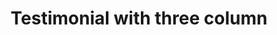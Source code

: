 ---
title: Testimonial with three column
category: Marketing
paid: true
isActive: true
ltr: {"react":{"jsxTail":[{"label":"App.jsx","code":"export default () => {\n\n    const testimonials = [\n        {\n            avatar: \"https://api.uifaces.co/our-content/donated/xZ4wg2Xj.jpg\",\n            name: \"Martin escobar\",\n            title: \"Founder of meta\",\n            quote: \"Lorem ipsum dolor sit amet, consectetur adipiscing elit. Nunc et est hendrerit, porta nunc vitae.\"\n        },\n        {\n            avatar: \"https://randomuser.me/api/portraits/men/46.jpg\",\n            name: \"Simon andrew\",\n            title: \"Software engineer\",\n            quote: \"Neque porro quisquam est qui dolorem ipsum quia dolor sit amet, consectetur, adipisci velit.\"\n        },\n        {\n            avatar: \"https://randomuser.me/api/portraits/men/86.jpg\",\n            name: \"Micheal worin\",\n            title: \"Product designer\",\n            quote: \"There is no one who loves pain itself, who seeks after it and wants to have it, simply because it is pain.\"\n        },\n    ]\n\n    return (\n        <section className=\"relative py-14\">\n            <div className=\"relative z-10 max-w-screen-xl mx-auto px-4 md:px-8\">\n                <div className=\"max-w-xl sm:text-center md:mx-auto\">\n                    <h3 className=\"text-gray-800 text-3xl font-semibold sm:text-4xl\">\n                        Hear from our customers\n                    </h3>\n                    <p className=\"mt-3 text-gray-600\">\n                        Lorem ipsum dolor sit amet, consectetur adipiscing elit. Nunc et est hendrerit, porta nunc vitae, gravida justo. Nunc fermentum magna lorem, euismod volutpat arcu volutpat et.\n                    </p>\n                </div>\n                <div className=\"mt-12\">\n                    <ul className=\"grid items-center gap-6 sm:grid-cols-2 lg:grid-cols-3\">\n                        {\n                            testimonials.map((item, idx) => (\n                                <li key={idx} className=\"bg-white rounded-xl border shadow-md\">\n                                    <div className=\"p-4\">\n                                        <svg className=\"w-9 h-9 text-gray-300\" viewBox=\"0 0 35 35\" fill=\"none\" xmlns=\"http://www.w3.org/2000/svg\">\n                                            <path d=\"M9.47895 14.5833C9.15374 14.5833 8.84166 14.6329 8.53103 14.6781C8.63166 14.3398 8.7352 13.9956 8.90145 13.6865C9.0677 13.2373 9.32728 12.8479 9.58541 12.4556C9.80124 12.0312 10.1819 11.7439 10.4619 11.3808C10.755 11.0279 11.1546 10.7931 11.471 10.5C11.7817 10.1937 12.1885 10.0406 12.5123 9.82478C12.8506 9.63082 13.1452 9.41645 13.4602 9.31437L14.2462 8.99062L14.9375 8.70332L14.2302 5.87708L13.3596 6.08707C13.081 6.15707 12.7412 6.23874 12.3548 6.33645C11.9596 6.40937 11.5381 6.60916 11.0685 6.79145C10.6048 6.99853 10.0681 7.13853 9.56937 7.47103C9.0677 7.78895 8.48874 8.05437 7.97833 8.4802C7.48395 8.91916 6.88749 9.29978 6.44708 9.85833C5.96583 10.3804 5.49041 10.9287 5.12145 11.5529C4.69416 12.1479 4.40395 12.8012 4.0977 13.4473C3.82062 14.0933 3.59749 14.754 3.4152 15.3956C3.06958 16.6819 2.91499 17.904 2.8552 18.9496C2.80562 19.9967 2.83478 20.8673 2.89603 21.4973C2.91791 21.7948 2.95874 22.0835 2.98791 22.2833L3.02437 22.5283L3.06228 22.5196C3.32167 23.7312 3.91877 24.8446 4.78452 25.7311C5.65028 26.6175 6.7493 27.2408 7.95447 27.5287C9.15963 27.8166 10.4217 27.7575 11.5946 27.3581C12.7676 26.9587 13.8035 26.2354 14.5825 25.2719C15.3616 24.3083 15.8519 23.1439 15.9969 21.9133C16.1418 20.6828 15.9353 19.4363 15.4014 18.3181C14.8675 17.2 14.028 16.2558 12.9799 15.5949C11.9318 14.934 10.718 14.5832 9.47895 14.5833ZM25.5206 14.5833C25.1954 14.5833 24.8833 14.6329 24.5727 14.6781C24.6733 14.3398 24.7769 13.9956 24.9431 13.6865C25.1094 13.2373 25.369 12.8479 25.6271 12.4556C25.8429 12.0312 26.2235 11.7439 26.5035 11.3808C26.7967 11.0279 27.1962 10.7931 27.5127 10.5C27.8233 10.1937 28.2302 10.0406 28.554 9.82478C28.8923 9.63082 29.1869 9.41645 29.5019 9.31437L30.2879 8.99062L30.9792 8.70332L30.2719 5.87708L29.4012 6.08707C29.1227 6.15707 28.7829 6.23874 28.3965 6.33645C28.0012 6.40937 27.5798 6.60916 27.1102 6.79145C26.6479 6.99999 26.1098 7.13853 25.611 7.47249C25.1094 7.79041 24.5304 8.05582 24.02 8.48166C23.5256 8.92062 22.9292 9.30124 22.4887 9.85833C22.0075 10.3804 21.5321 10.9287 21.1631 11.5529C20.7358 12.1479 20.4456 12.8012 20.1394 13.4473C19.8623 14.0933 19.6392 14.754 19.4569 15.3956C19.1112 16.6819 18.9567 17.904 18.8969 18.9496C18.8473 19.9967 18.8765 20.8673 18.9377 21.4973C18.9596 21.7948 19.0004 22.0835 19.0296 22.2833L19.066 22.5283L19.104 22.5196C19.3633 23.7312 19.9604 24.8446 20.8262 25.7311C21.6919 26.6175 22.791 27.2408 23.9961 27.5287C25.2013 27.8166 26.4634 27.7575 27.6363 27.3581C28.8093 26.9587 29.8452 26.2354 30.6242 25.2719C31.4033 24.3083 31.8936 23.1439 32.0385 21.9133C32.1834 20.6828 31.977 19.4363 31.4431 18.3181C30.9092 17.2 30.0697 16.2558 29.0216 15.5949C27.9735 14.934 26.7597 14.5832 25.5206 14.5833Z\" fill=\"currentColor\" />\n                                        </svg>\n                                    </div>\n                                    <figure>\n                                        <blockquote>\n                                            <p className=\"text-gray-800 text-lg font-semibold px-4 py-1\">\n                                                {item.quote}\n                                            </p>\n                                        </blockquote>\n                                        <div className=\"flex items-center gap-x-4 p-4 mt-6 bg-indigo-50\">\n                                            <img src={item.avatar} className=\"w-16 h-16 rounded-full border-2 border-indigo-500\" />\n                                            <div>\n                                                <span className=\"block text-gray-800 font-semibold\">{item.name}</span>\n                                                <span className=\"block text-indigo-600 text-sm mt-0.5\">{item.title}</span>\n                                            </div>\n                                        </div>\n                                    </figure>\n                                </li>\n                            ))\n                        }\n                    </ul>\n                </div>\n            </div>\n            <div className=\"absolute top-0 w-full h-[350px]\" style={{ background: \"linear-gradient(152.92deg, rgba(192, 132, 252, 0.2) 4.54%, rgba(232, 121, 249, 0.17) 34.2%, rgba(192, 132, 252, 0.1) 77.55%)\" }}></div>\n        </section>\n    )\n}"}],"jsxCss":[]},"preview":"function App() {\n  const testimonials = [{\n    avatar: \"https://api.uifaces.co/our-content/donated/xZ4wg2Xj.jpg\",\n    name: \"Martin escobar\",\n    title: \"Founder of meta\",\n    quote: \"Lorem ipsum dolor sit amet, consectetur adipiscing elit. Nunc et est hendrerit, porta nunc vitae.\"\n  }, {\n    avatar: \"https://randomuser.me/api/portraits/men/46.jpg\",\n    name: \"Simon andrew\",\n    title: \"Software engineer\",\n    quote: \"Neque porro quisquam est qui dolorem ipsum quia dolor sit amet, consectetur, adipisci velit.\"\n  }, {\n    avatar: \"https://randomuser.me/api/portraits/men/86.jpg\",\n    name: \"Micheal worin\",\n    title: \"Product designer\",\n    quote: \"There is no one who loves pain itself, who seeks after it and wants to have it, simply because it is pain.\"\n  }];\n  return /*#__PURE__*/React.createElement(\"section\", {\n    className: \"relative py-14\"\n  }, /*#__PURE__*/React.createElement(\"div\", {\n    className: \"relative z-10 max-w-screen-xl mx-auto px-4 md:px-8\"\n  }, /*#__PURE__*/React.createElement(\"div\", {\n    className: \"max-w-xl sm:text-center md:mx-auto\"\n  }, /*#__PURE__*/React.createElement(\"h3\", {\n    className: \"text-gray-800 text-3xl font-semibold sm:text-4xl\"\n  }, \"Hear from our customers\"), /*#__PURE__*/React.createElement(\"p\", {\n    className: \"mt-3 text-gray-600\"\n  }, \"Lorem ipsum dolor sit amet, consectetur adipiscing elit. Nunc et est hendrerit, porta nunc vitae, gravida justo. Nunc fermentum magna lorem, euismod volutpat arcu volutpat et.\")), /*#__PURE__*/React.createElement(\"div\", {\n    className: \"mt-12\"\n  }, /*#__PURE__*/React.createElement(\"ul\", {\n    className: \"grid items-center gap-6 sm:grid-cols-2 lg:grid-cols-3\"\n  }, testimonials.map((item, idx) => /*#__PURE__*/React.createElement(\"li\", {\n    key: idx,\n    className: \"bg-white rounded-xl border shadow-md\"\n  }, /*#__PURE__*/React.createElement(\"div\", {\n    className: \"p-4\"\n  }, /*#__PURE__*/React.createElement(\"svg\", {\n    className: \"w-9 h-9 text-gray-300\",\n    viewBox: \"0 0 35 35\",\n    fill: \"none\",\n    xmlns: \"http://www.w3.org/2000/svg\"\n  }, /*#__PURE__*/React.createElement(\"path\", {\n    d: \"M9.47895 14.5833C9.15374 14.5833 8.84166 14.6329 8.53103 14.6781C8.63166 14.3398 8.7352 13.9956 8.90145 13.6865C9.0677 13.2373 9.32728 12.8479 9.58541 12.4556C9.80124 12.0312 10.1819 11.7439 10.4619 11.3808C10.755 11.0279 11.1546 10.7931 11.471 10.5C11.7817 10.1937 12.1885 10.0406 12.5123 9.82478C12.8506 9.63082 13.1452 9.41645 13.4602 9.31437L14.2462 8.99062L14.9375 8.70332L14.2302 5.87708L13.3596 6.08707C13.081 6.15707 12.7412 6.23874 12.3548 6.33645C11.9596 6.40937 11.5381 6.60916 11.0685 6.79145C10.6048 6.99853 10.0681 7.13853 9.56937 7.47103C9.0677 7.78895 8.48874 8.05437 7.97833 8.4802C7.48395 8.91916 6.88749 9.29978 6.44708 9.85833C5.96583 10.3804 5.49041 10.9287 5.12145 11.5529C4.69416 12.1479 4.40395 12.8012 4.0977 13.4473C3.82062 14.0933 3.59749 14.754 3.4152 15.3956C3.06958 16.6819 2.91499 17.904 2.8552 18.9496C2.80562 19.9967 2.83478 20.8673 2.89603 21.4973C2.91791 21.7948 2.95874 22.0835 2.98791 22.2833L3.02437 22.5283L3.06228 22.5196C3.32167 23.7312 3.91877 24.8446 4.78452 25.7311C5.65028 26.6175 6.7493 27.2408 7.95447 27.5287C9.15963 27.8166 10.4217 27.7575 11.5946 27.3581C12.7676 26.9587 13.8035 26.2354 14.5825 25.2719C15.3616 24.3083 15.8519 23.1439 15.9969 21.9133C16.1418 20.6828 15.9353 19.4363 15.4014 18.3181C14.8675 17.2 14.028 16.2558 12.9799 15.5949C11.9318 14.934 10.718 14.5832 9.47895 14.5833ZM25.5206 14.5833C25.1954 14.5833 24.8833 14.6329 24.5727 14.6781C24.6733 14.3398 24.7769 13.9956 24.9431 13.6865C25.1094 13.2373 25.369 12.8479 25.6271 12.4556C25.8429 12.0312 26.2235 11.7439 26.5035 11.3808C26.7967 11.0279 27.1962 10.7931 27.5127 10.5C27.8233 10.1937 28.2302 10.0406 28.554 9.82478C28.8923 9.63082 29.1869 9.41645 29.5019 9.31437L30.2879 8.99062L30.9792 8.70332L30.2719 5.87708L29.4012 6.08707C29.1227 6.15707 28.7829 6.23874 28.3965 6.33645C28.0012 6.40937 27.5798 6.60916 27.1102 6.79145C26.6479 6.99999 26.1098 7.13853 25.611 7.47249C25.1094 7.79041 24.5304 8.05582 24.02 8.48166C23.5256 8.92062 22.9292 9.30124 22.4887 9.85833C22.0075 10.3804 21.5321 10.9287 21.1631 11.5529C20.7358 12.1479 20.4456 12.8012 20.1394 13.4473C19.8623 14.0933 19.6392 14.754 19.4569 15.3956C19.1112 16.6819 18.9567 17.904 18.8969 18.9496C18.8473 19.9967 18.8765 20.8673 18.9377 21.4973C18.9596 21.7948 19.0004 22.0835 19.0296 22.2833L19.066 22.5283L19.104 22.5196C19.3633 23.7312 19.9604 24.8446 20.8262 25.7311C21.6919 26.6175 22.791 27.2408 23.9961 27.5287C25.2013 27.8166 26.4634 27.7575 27.6363 27.3581C28.8093 26.9587 29.8452 26.2354 30.6242 25.2719C31.4033 24.3083 31.8936 23.1439 32.0385 21.9133C32.1834 20.6828 31.977 19.4363 31.4431 18.3181C30.9092 17.2 30.0697 16.2558 29.0216 15.5949C27.9735 14.934 26.7597 14.5832 25.5206 14.5833Z\",\n    fill: \"currentColor\"\n  }))), /*#__PURE__*/React.createElement(\"figure\", null, /*#__PURE__*/React.createElement(\"blockquote\", null, /*#__PURE__*/React.createElement(\"p\", {\n    className: \"text-gray-800 text-lg font-semibold px-4 py-1\"\n  }, item.quote)), /*#__PURE__*/React.createElement(\"div\", {\n    className: \"flex items-center gap-x-4 p-4 mt-6 bg-indigo-50\"\n  }, /*#__PURE__*/React.createElement(\"img\", {\n    src: item.avatar,\n    className: \"w-16 h-16 rounded-full border-2 border-indigo-500\"\n  }), /*#__PURE__*/React.createElement(\"div\", null, /*#__PURE__*/React.createElement(\"span\", {\n    className: \"block text-gray-800 font-semibold\"\n  }, item.name), /*#__PURE__*/React.createElement(\"span\", {\n    className: \"block text-indigo-600 text-sm mt-0.5\"\n  }, item.title))))))))), /*#__PURE__*/React.createElement(\"div\", {\n    className: \"absolute top-0 w-full h-[350px]\",\n    style: {\n      background: \"linear-gradient(152.92deg, rgba(192, 132, 252, 0.2) 4.54%, rgba(232, 121, 249, 0.17) 34.2%, rgba(192, 132, 252, 0.1) 77.55%)\"\n    }\n  }));\n}","vue":{"vueCss":[],"vueTail":[]}}
rtl: {"react":{"jsxTail":[{"code":"export default () => {\n    \n    const testimonials = [\n        {\n            avatar: \"https://api.uifaces.co/our-content/donated/xZ4wg2Xj.jpg\",\n            name: \"مارتن بروم\",\n            title: \"مؤسس ميتا\",\n            quote: \"العميل مهم جدا، العميل سيتبعه. الآن هو المكتب، بوابة الحياة الآن.\"\n        },\n        {\n            avatar: \"https://randomuser.me/api/portraits/men/46.jpg\",\n            name: \"سايمون اندرو\",\n            title: \"مهندس برمجيات\",\n            quote: \"علاوة على ذلك، لا يوجد من يريد أن ينال الألم، لأنه الألم نفسه، السعي وراءه.\"\n        },\n        {\n            avatar: \"https://randomuser.me/api/portraits/men/86.jpg\",\n            name: \"مايكل ورين\",\n            title: \"مصمم المنتج\",\n            quote: \"لا يوجد من يحب الألم نفسه، ويسعى وراءه ويريد الحصول عليه، لمجرد أنه ألم.\"\n        },\n    ]\n\n    return (\n        <section className=\"relative py-14\">\n            <div className=\"relative z-10 max-w-screen-xl mx-auto px-4 md:px-8\">\n                <div className=\"max-w-xl sm:text-center md:mx-auto\">\n                    <h3 className=\"text-gray-800 text-3xl font-semibold sm:text-4xl\">\n                        اسمع من عملائنا\n                    </h3>\n                    <p className=\"mt-3 text-gray-600\">\n                        هناك حقيقة مثبتة منذ زمن طويل وهي أن المحتوى المقروء لصفحة ما سيلهي القارئ عن التركيز على الشكل الخارجي للنص.\n                    </p>\n                </div>\n                <div className=\"mt-12\">\n                    <ul className=\"grid items-center gap-6 sm:grid-cols-2 lg:grid-cols-3\">\n                        {\n                            testimonials.map((item, idx) => (\n                                <li key={idx} className=\"bg-white rounded-xl border shadow-md\">\n                                    <div className=\"p-4\">\n                                        <svg className=\"w-9 h-9 text-gray-300\" viewBox=\"0 0 35 35\" fill=\"none\" xmlns=\"http://www.w3.org/2000/svg\">\n                                            <path d=\"M9.47895 14.5833C9.15374 14.5833 8.84166 14.6329 8.53103 14.6781C8.63166 14.3398 8.7352 13.9956 8.90145 13.6865C9.0677 13.2373 9.32728 12.8479 9.58541 12.4556C9.80124 12.0312 10.1819 11.7439 10.4619 11.3808C10.755 11.0279 11.1546 10.7931 11.471 10.5C11.7817 10.1937 12.1885 10.0406 12.5123 9.82478C12.8506 9.63082 13.1452 9.41645 13.4602 9.31437L14.2462 8.99062L14.9375 8.70332L14.2302 5.87708L13.3596 6.08707C13.081 6.15707 12.7412 6.23874 12.3548 6.33645C11.9596 6.40937 11.5381 6.60916 11.0685 6.79145C10.6048 6.99853 10.0681 7.13853 9.56937 7.47103C9.0677 7.78895 8.48874 8.05437 7.97833 8.4802C7.48395 8.91916 6.88749 9.29978 6.44708 9.85833C5.96583 10.3804 5.49041 10.9287 5.12145 11.5529C4.69416 12.1479 4.40395 12.8012 4.0977 13.4473C3.82062 14.0933 3.59749 14.754 3.4152 15.3956C3.06958 16.6819 2.91499 17.904 2.8552 18.9496C2.80562 19.9967 2.83478 20.8673 2.89603 21.4973C2.91791 21.7948 2.95874 22.0835 2.98791 22.2833L3.02437 22.5283L3.06228 22.5196C3.32167 23.7312 3.91877 24.8446 4.78452 25.7311C5.65028 26.6175 6.7493 27.2408 7.95447 27.5287C9.15963 27.8166 10.4217 27.7575 11.5946 27.3581C12.7676 26.9587 13.8035 26.2354 14.5825 25.2719C15.3616 24.3083 15.8519 23.1439 15.9969 21.9133C16.1418 20.6828 15.9353 19.4363 15.4014 18.3181C14.8675 17.2 14.028 16.2558 12.9799 15.5949C11.9318 14.934 10.718 14.5832 9.47895 14.5833ZM25.5206 14.5833C25.1954 14.5833 24.8833 14.6329 24.5727 14.6781C24.6733 14.3398 24.7769 13.9956 24.9431 13.6865C25.1094 13.2373 25.369 12.8479 25.6271 12.4556C25.8429 12.0312 26.2235 11.7439 26.5035 11.3808C26.7967 11.0279 27.1962 10.7931 27.5127 10.5C27.8233 10.1937 28.2302 10.0406 28.554 9.82478C28.8923 9.63082 29.1869 9.41645 29.5019 9.31437L30.2879 8.99062L30.9792 8.70332L30.2719 5.87708L29.4012 6.08707C29.1227 6.15707 28.7829 6.23874 28.3965 6.33645C28.0012 6.40937 27.5798 6.60916 27.1102 6.79145C26.6479 6.99999 26.1098 7.13853 25.611 7.47249C25.1094 7.79041 24.5304 8.05582 24.02 8.48166C23.5256 8.92062 22.9292 9.30124 22.4887 9.85833C22.0075 10.3804 21.5321 10.9287 21.1631 11.5529C20.7358 12.1479 20.4456 12.8012 20.1394 13.4473C19.8623 14.0933 19.6392 14.754 19.4569 15.3956C19.1112 16.6819 18.9567 17.904 18.8969 18.9496C18.8473 19.9967 18.8765 20.8673 18.9377 21.4973C18.9596 21.7948 19.0004 22.0835 19.0296 22.2833L19.066 22.5283L19.104 22.5196C19.3633 23.7312 19.9604 24.8446 20.8262 25.7311C21.6919 26.6175 22.791 27.2408 23.9961 27.5287C25.2013 27.8166 26.4634 27.7575 27.6363 27.3581C28.8093 26.9587 29.8452 26.2354 30.6242 25.2719C31.4033 24.3083 31.8936 23.1439 32.0385 21.9133C32.1834 20.6828 31.977 19.4363 31.4431 18.3181C30.9092 17.2 30.0697 16.2558 29.0216 15.5949C27.9735 14.934 26.7597 14.5832 25.5206 14.5833Z\" fill=\"currentColor\" />\n                                        </svg>\n                                    </div>\n                                    <figure>\n                                        <blockquote>\n                                            <p className=\"text-gray-800 text-lg font-semibold px-4 py-1\">\n                                                {item.quote}\n                                            </p>\n                                        </blockquote>\n                                        <div className=\"flex items-center gap-x-4 p-4 mt-6 bg-indigo-50\">\n                                            <img src={item.avatar} className=\"w-16 h-16 rounded-full border-2 border-indigo-500\" />\n                                            <div>\n                                                <span className=\"block text-gray-800 font-semibold\">{item.name}</span>\n                                                <span className=\"block text-indigo-600 text-sm mt-0.5\">{item.title}</span>\n                                            </div>\n                                        </div>\n                                    </figure>\n                                </li>\n                            ))\n                        }\n                    </ul>\n                </div>\n            </div>\n            <div className=\"absolute top-0 w-full h-[350px]\" style={{ background: \"linear-gradient(152.92deg, rgba(192, 132, 252, 0.2) 4.54%, rgba(232, 121, 249, 0.17) 34.2%, rgba(192, 132, 252, 0.1) 77.55%)\" }}></div>\n        </section>\n    )\n}","label":"App.jsx"}],"jsxCss":[]},"vue":{"vueTail":[],"vueCss":[]},"preview":"function App() {\n  const testimonials = [{\n    avatar: \"https://api.uifaces.co/our-content/donated/xZ4wg2Xj.jpg\",\n    name: \"مارتن بروم\",\n    title: \"مؤسس ميتا\",\n    quote: \"العميل مهم جدا، العميل سيتبعه. الآن هو المكتب، بوابة الحياة الآن.\"\n  }, {\n    avatar: \"https://randomuser.me/api/portraits/men/46.jpg\",\n    name: \"سايمون اندرو\",\n    title: \"مهندس برمجيات\",\n    quote: \"علاوة على ذلك، لا يوجد من يريد أن ينال الألم، لأنه الألم نفسه، السعي وراءه.\"\n  }, {\n    avatar: \"https://randomuser.me/api/portraits/men/86.jpg\",\n    name: \"مايكل ورين\",\n    title: \"مصمم المنتج\",\n    quote: \"لا يوجد من يحب الألم نفسه، ويسعى وراءه ويريد الحصول عليه، لمجرد أنه ألم.\"\n  }];\n  return /*#__PURE__*/React.createElement(\"section\", {\n    className: \"relative py-14\"\n  }, /*#__PURE__*/React.createElement(\"div\", {\n    className: \"relative z-10 max-w-screen-xl mx-auto px-4 md:px-8\"\n  }, /*#__PURE__*/React.createElement(\"div\", {\n    className: \"max-w-xl sm:text-center md:mx-auto\"\n  }, /*#__PURE__*/React.createElement(\"h3\", {\n    className: \"text-gray-800 text-3xl font-semibold sm:text-4xl\"\n  }, \"\\u0627\\u0633\\u0645\\u0639 \\u0645\\u0646 \\u0639\\u0645\\u0644\\u0627\\u0626\\u0646\\u0627\"), /*#__PURE__*/React.createElement(\"p\", {\n    className: \"mt-3 text-gray-600\"\n  }, \"\\u0647\\u0646\\u0627\\u0643 \\u062D\\u0642\\u064A\\u0642\\u0629 \\u0645\\u062B\\u0628\\u062A\\u0629 \\u0645\\u0646\\u0630 \\u0632\\u0645\\u0646 \\u0637\\u0648\\u064A\\u0644 \\u0648\\u0647\\u064A \\u0623\\u0646 \\u0627\\u0644\\u0645\\u062D\\u062A\\u0648\\u0649 \\u0627\\u0644\\u0645\\u0642\\u0631\\u0648\\u0621 \\u0644\\u0635\\u0641\\u062D\\u0629 \\u0645\\u0627 \\u0633\\u064A\\u0644\\u0647\\u064A \\u0627\\u0644\\u0642\\u0627\\u0631\\u0626 \\u0639\\u0646 \\u0627\\u0644\\u062A\\u0631\\u0643\\u064A\\u0632 \\u0639\\u0644\\u0649 \\u0627\\u0644\\u0634\\u0643\\u0644 \\u0627\\u0644\\u062E\\u0627\\u0631\\u062C\\u064A \\u0644\\u0644\\u0646\\u0635.\")), /*#__PURE__*/React.createElement(\"div\", {\n    className: \"mt-12\"\n  }, /*#__PURE__*/React.createElement(\"ul\", {\n    className: \"grid items-center gap-6 sm:grid-cols-2 lg:grid-cols-3\"\n  }, testimonials.map((item, idx) => /*#__PURE__*/React.createElement(\"li\", {\n    key: idx,\n    className: \"bg-white rounded-xl border shadow-md\"\n  }, /*#__PURE__*/React.createElement(\"div\", {\n    className: \"p-4\"\n  }, /*#__PURE__*/React.createElement(\"svg\", {\n    className: \"w-9 h-9 text-gray-300\",\n    viewBox: \"0 0 35 35\",\n    fill: \"none\",\n    xmlns: \"http://www.w3.org/2000/svg\"\n  }, /*#__PURE__*/React.createElement(\"path\", {\n    d: \"M9.47895 14.5833C9.15374 14.5833 8.84166 14.6329 8.53103 14.6781C8.63166 14.3398 8.7352 13.9956 8.90145 13.6865C9.0677 13.2373 9.32728 12.8479 9.58541 12.4556C9.80124 12.0312 10.1819 11.7439 10.4619 11.3808C10.755 11.0279 11.1546 10.7931 11.471 10.5C11.7817 10.1937 12.1885 10.0406 12.5123 9.82478C12.8506 9.63082 13.1452 9.41645 13.4602 9.31437L14.2462 8.99062L14.9375 8.70332L14.2302 5.87708L13.3596 6.08707C13.081 6.15707 12.7412 6.23874 12.3548 6.33645C11.9596 6.40937 11.5381 6.60916 11.0685 6.79145C10.6048 6.99853 10.0681 7.13853 9.56937 7.47103C9.0677 7.78895 8.48874 8.05437 7.97833 8.4802C7.48395 8.91916 6.88749 9.29978 6.44708 9.85833C5.96583 10.3804 5.49041 10.9287 5.12145 11.5529C4.69416 12.1479 4.40395 12.8012 4.0977 13.4473C3.82062 14.0933 3.59749 14.754 3.4152 15.3956C3.06958 16.6819 2.91499 17.904 2.8552 18.9496C2.80562 19.9967 2.83478 20.8673 2.89603 21.4973C2.91791 21.7948 2.95874 22.0835 2.98791 22.2833L3.02437 22.5283L3.06228 22.5196C3.32167 23.7312 3.91877 24.8446 4.78452 25.7311C5.65028 26.6175 6.7493 27.2408 7.95447 27.5287C9.15963 27.8166 10.4217 27.7575 11.5946 27.3581C12.7676 26.9587 13.8035 26.2354 14.5825 25.2719C15.3616 24.3083 15.8519 23.1439 15.9969 21.9133C16.1418 20.6828 15.9353 19.4363 15.4014 18.3181C14.8675 17.2 14.028 16.2558 12.9799 15.5949C11.9318 14.934 10.718 14.5832 9.47895 14.5833ZM25.5206 14.5833C25.1954 14.5833 24.8833 14.6329 24.5727 14.6781C24.6733 14.3398 24.7769 13.9956 24.9431 13.6865C25.1094 13.2373 25.369 12.8479 25.6271 12.4556C25.8429 12.0312 26.2235 11.7439 26.5035 11.3808C26.7967 11.0279 27.1962 10.7931 27.5127 10.5C27.8233 10.1937 28.2302 10.0406 28.554 9.82478C28.8923 9.63082 29.1869 9.41645 29.5019 9.31437L30.2879 8.99062L30.9792 8.70332L30.2719 5.87708L29.4012 6.08707C29.1227 6.15707 28.7829 6.23874 28.3965 6.33645C28.0012 6.40937 27.5798 6.60916 27.1102 6.79145C26.6479 6.99999 26.1098 7.13853 25.611 7.47249C25.1094 7.79041 24.5304 8.05582 24.02 8.48166C23.5256 8.92062 22.9292 9.30124 22.4887 9.85833C22.0075 10.3804 21.5321 10.9287 21.1631 11.5529C20.7358 12.1479 20.4456 12.8012 20.1394 13.4473C19.8623 14.0933 19.6392 14.754 19.4569 15.3956C19.1112 16.6819 18.9567 17.904 18.8969 18.9496C18.8473 19.9967 18.8765 20.8673 18.9377 21.4973C18.9596 21.7948 19.0004 22.0835 19.0296 22.2833L19.066 22.5283L19.104 22.5196C19.3633 23.7312 19.9604 24.8446 20.8262 25.7311C21.6919 26.6175 22.791 27.2408 23.9961 27.5287C25.2013 27.8166 26.4634 27.7575 27.6363 27.3581C28.8093 26.9587 29.8452 26.2354 30.6242 25.2719C31.4033 24.3083 31.8936 23.1439 32.0385 21.9133C32.1834 20.6828 31.977 19.4363 31.4431 18.3181C30.9092 17.2 30.0697 16.2558 29.0216 15.5949C27.9735 14.934 26.7597 14.5832 25.5206 14.5833Z\",\n    fill: \"currentColor\"\n  }))), /*#__PURE__*/React.createElement(\"figure\", null, /*#__PURE__*/React.createElement(\"blockquote\", null, /*#__PURE__*/React.createElement(\"p\", {\n    className: \"text-gray-800 text-lg font-semibold px-4 py-1\"\n  }, item.quote)), /*#__PURE__*/React.createElement(\"div\", {\n    className: \"flex items-center gap-x-4 p-4 mt-6 bg-indigo-50\"\n  }, /*#__PURE__*/React.createElement(\"img\", {\n    src: item.avatar,\n    className: \"w-16 h-16 rounded-full border-2 border-indigo-500\"\n  }), /*#__PURE__*/React.createElement(\"div\", null, /*#__PURE__*/React.createElement(\"span\", {\n    className: \"block text-gray-800 font-semibold\"\n  }, item.name), /*#__PURE__*/React.createElement(\"span\", {\n    className: \"block text-indigo-600 text-sm mt-0.5\"\n  }, item.title))))))))), /*#__PURE__*/React.createElement(\"div\", {\n    className: \"absolute top-0 w-full h-[350px]\",\n    style: {\n      background: \"linear-gradient(152.92deg, rgba(192, 132, 252, 0.2) 4.54%, rgba(232, 121, 249, 0.17) 34.2%, rgba(192, 132, 252, 0.1) 77.55%)\"\n    }\n  }));\n}"}
slug: /testimonials
id: b6645fad-6c86-4aeb-8db0-dd1b11b8b66b
created_at: 1670770072636
---